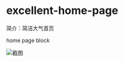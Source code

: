 # excellent-home-page

简介：简洁大气首页

home page block

![截图](https://unpkg.com/@icedesign/excellent-home-page-block/screenshot.png)
